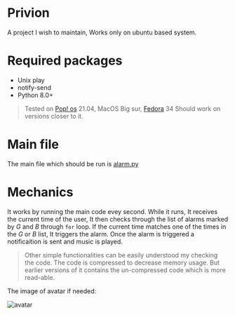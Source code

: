 
# Privion

A project I wish to maintain, Works only on ubuntu based system. 

# Required packages
* Unix play
* notify-send
* Python 8.0+
> Tested on [Pop! os](https://pop.system76.com/ "Pop! Os Official Website") 21.04, MacOS Big sur, [Fedora](https://getfedora.org/) 34 Should work on versions closer to it. 

# Main file

The main file which should be run is [alarm.py](https://github.com/SaswotLamichhane/Privion/blob/master/alarm.py "Opens the github link to alarm.py")

# Mechanics
It works by running the main code evey second. While it runs, It receives the current time of the user, It then checks through the list of alarms marked by _G_ and _B_ through `for` loop.
If the current time matches one of the times in the _G_ or _B_ list, It triggers the alarm. Once the alarm is triggered a notificaition is sent and music is played. 

> Other simple functionalities can be easily understood my checking the code. The code is compressed to decrease memory usage. But earlier versions of it contains the un-compressed code which is more read-able.

The image of avatar if needed:

![avatar](https://user-images.githubusercontent.com/58847742/124600368-5c45e300-de86-11eb-80c0-434cc96baf4f.jpg)
